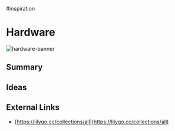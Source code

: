 #inspiration  
# Hardware


![hardware-banner](https://phoenixnap.com/glossary/wp-content/uploads/2022/09/what-is-hardware.jpg)

## Summary

## Ideas

## External Links
- [https://lilygo.cc/collections/all](https://lilygo.cc/collections/all)
